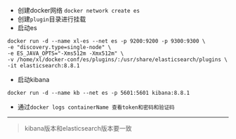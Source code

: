 - 创建docker网络
`docker network create es`
- 创建`plugin`目录进行挂载
- 启动es
```shell
docker run -d --name xl-es --net es -p 9200:9200 -p 9300:9300 \
-e "discovery.type=single-node" \
-e ES_JAVA_OPTS="-Xms512m -Xmx512m" \
-v /home/xl/docker-conf/es/plugins/:/usr/share/elasticsearch/plugins \
-it elasticsearch:8.8.1
```
- 启动kibana
```shell
docker run -d --name kb --net es -p 5601:5601 kibana:8.8.1
```
- 通过`docker logs containerName 查看token和密码和验证码`
-------------------------------
> kibana版本和elasticsearch版本要一致